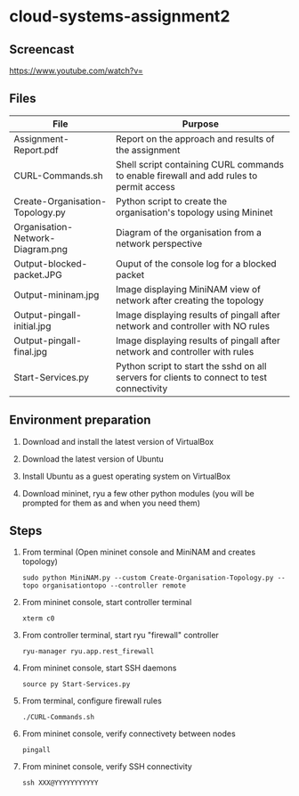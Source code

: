 # cloud-systems-assignment2

## Screencast
  
  https://www.youtube.com/watch?v=
  
## Files

| File                               | Purpose                                                                                         |
| -----------------------------------| ----------------------------------------------------------------------------------------------- |
| Assignment-Report.pdf              | Report on the approach and results of the assignment                                            |
| CURL-Commands.sh                   | Shell script containing CURL commands to enable firewall and add rules to permit access         |
| Create-Organisation-Topology.py    | Python script to create the organisation's topology using Mininet                               |
| Organisation-Network-Diagram.png   | Diagram of the organisation from a network perspective                                          |
| Output-blocked-packet.JPG          | Ouput of the console log for a blocked packet                                                   |
| Output-mininam.jpg                 | Image displaying MiniNAM view of network after creating the topology                            |
| Output-pingall-initial.jpg         | Image displaying results of pingall after network and controller with NO rules                  |
| Output-pingall-final.jpg           | Image displaying results of pingall after network and controller with rules                     |
| Start-Services.py                  | Python script to start the sshd on all servers for clients to connect to test connectivity      |


## Environment preparation

1. Download and install the latest version of VirtualBox

2. Download the latest version of Ubuntu

3. Install Ubuntu as a guest operating system on VirtualBox

4. Download mininet, ryu a few other python modules (you will be prompted for them as and when you need them)

## Steps

1. From terminal (Open mininet console and MiniNAM and creates topology)

     `sudo python MiniNAM.py --custom Create-Organisation-Topology.py --topo organisationtopo --controller remote`

2. From mininet console, start controller terminal

     `xterm c0`

3. From controller terminal, start ryu "firewall" controller

    `ryu-manager ryu.app.rest_firewall`

4. From mininet console, start SSH daemons

    `source py Start-Services.py`

5. From terminal, configure firewall rules

    `./CURL-Commands.sh`

6. From mininet console, verify connectivety between nodes

     `pingall`

7. From mininet console, verify SSH connectivity

     `ssh XXX@YYYYYYYYYYY`
